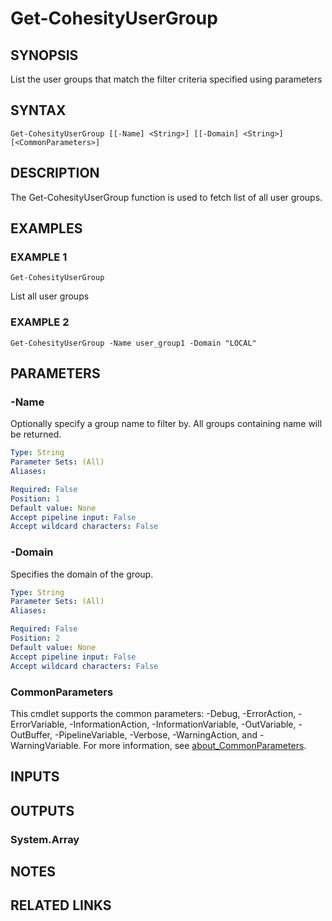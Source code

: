 # Get-CohesityUserGroup

## SYNOPSIS
List the user groups that match the filter criteria specified using parameters

## SYNTAX

```
Get-CohesityUserGroup [[-Name] <String>] [[-Domain] <String>] [<CommonParameters>]
```

## DESCRIPTION
The Get-CohesityUserGroup function is used to fetch list of all user groups.

## EXAMPLES

### EXAMPLE 1
```
Get-CohesityUserGroup
```

List all user groups

### EXAMPLE 2
```
Get-CohesityUserGroup -Name user_group1 -Domain "LOCAL"
```

## PARAMETERS

### -Name
Optionally specify a group name to filter by.
All groups containing name will be returned.

```yaml
Type: String
Parameter Sets: (All)
Aliases:

Required: False
Position: 1
Default value: None
Accept pipeline input: False
Accept wildcard characters: False
```

### -Domain
Specifies the domain of the group.

```yaml
Type: String
Parameter Sets: (All)
Aliases:

Required: False
Position: 2
Default value: None
Accept pipeline input: False
Accept wildcard characters: False
```

### CommonParameters
This cmdlet supports the common parameters: -Debug, -ErrorAction, -ErrorVariable, -InformationAction, -InformationVariable, -OutVariable, -OutBuffer, -PipelineVariable, -Verbose, -WarningAction, and -WarningVariable. For more information, see [about_CommonParameters](http://go.microsoft.com/fwlink/?LinkID=113216).

## INPUTS

## OUTPUTS

### System.Array
## NOTES

## RELATED LINKS
